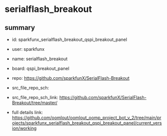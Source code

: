 # serialflash_breakout
 
## summary 
* id: sparkfunx_serialflash_breakout_qspi_breakout_panel
* user: sparkfunx
* name: serialflash_breakout
* board: qspi_breakout_panel
* repo: https://github.com/sparkfunX/SerialFlash-Breakout



* src_file_repo_sch: 
* src_file_repo_sch_link: https://github.com/sparkfunX/SerialFlash-Breakout/tree/master/
* full details link: https://github.com/oomlout/oomlout_oomp_project_bot_v_2/tree/main/projects/sparkfunx_serialflash_breakout_qspi_breakout_panel/current_version/working  







